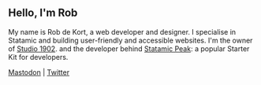## Hello, I'm Rob

My name is Rob de Kort, a web developer and designer. I specialise in Statamic and building user-friendly and accessible websites. I'm the owner of [Studio 1902](https://1902.studio). and the developer behind [Statamic Peak](https://github.com/studio1902/statamic-peak): a popular Starter Kit for developers.

<a rel="me" href="https://mastodon.social/@robdekort">Mastodon</a> | <a href="https://twitter.com/studio1902">Twitter</a>
